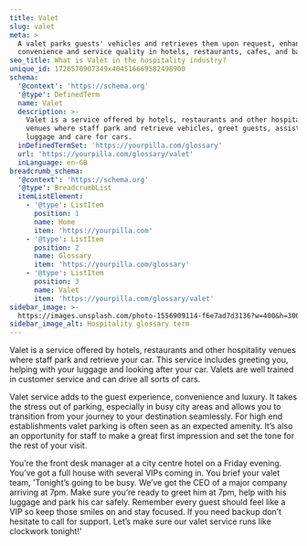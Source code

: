 ```yaml
---
title: Valet
slug: valet
meta: >
  A valet parks guests' vehicles and retrieves them upon request, enhancing
  convenience and service quality in hotels, restaurants, cafes, and bars.
seo_title: What is Valet in the hospitality industry?
unique_id: 1726570907349x404516669582498900
schema:
  '@context': 'https://schema.org'
  '@type': DefinedTerm
  name: Valet
  description: >-
    Valet is a service offered by hotels, restaurants and other hospitality
    venues where staff park and retrieve vehicles, greet guests, assist with
    luggage and care for cars.
  inDefinedTermSet: 'https://yourpilla.com/glossary'
  url: 'https://yourpilla.com/glossary/valet'
  inLanguage: en-GB
breadcrumb_schema:
  '@context': 'https://schema.org'
  '@type': BreadcrumbList
  itemListElement:
    - '@type': ListItem
      position: 1
      name: Home
      item: 'https://yourpilla.com'
    - '@type': ListItem
      position: 2
      name: Glossary
      item: 'https://yourpilla.com/glossary'
    - '@type': ListItem
      position: 3
      name: Valet
      item: 'https://yourpilla.com/glossary/valet'
sidebar_image: >-
  https://images.unsplash.com/photo-1556909114-f6e7ad7d3136?w=400&h=300&fit=crop&auto=format
sidebar_image_alt: Hospitality glossary term
---
```

Valet is a service offered by hotels, restaurants and other hospitality venues where staff park and retrieve your car. This service includes greeting you, helping with your luggage and looking after your car. Valets are well trained in customer service and can drive all sorts of cars.

Valet service adds to the guest experience, convenience and luxury. It takes the stress out of parking, especially in busy city areas and allows you to transition from your journey to your destination seamlessly. For high end establishments valet parking is often seen as an expected amenity. It’s also an opportunity for staff to make a great first impression and set the tone for the rest of your visit.

You’re the front desk manager at a city centre hotel on a Friday evening. You’ve got a full house with several VIPs coming in. You brief your valet team, 'Tonight’s going to be busy. We’ve got the CEO of a major company arriving at 7pm. Make sure you’re ready to greet him at 7pm, help with his luggage and park his car safely. Remember every guest should feel like a VIP so keep those smiles on and stay focused. If you need backup don’t hesitate to call for support. Let’s make sure our valet service runs like clockwork tonight!'
